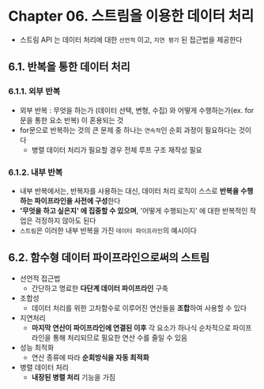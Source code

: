 # Chapter 06. 스트림을 이용한 데이터 처리

- 스트림 API 는 데이터 처리에 대한 `선언적` 이고, `지연 평가` 된 접근법을 제공한다

## 6.1. 반복을 통한 데이터 처리

### 6.1.1. 외부 반복
- 외부 반복 : 무엇을 하는가 (데이터 선택, 변형, 수집) 와 어떻게 수행하는가(ex. for 문을 통한 요소 반복) 이 혼용되는 것
- for문으로 반복하는 것의 큰 문제 중 하나는 `연속적`인 순회 과정이 필요하다는 것이다
  - 병렬 데이터 처리가 필요할 경우 전체 루프 구조 재작성 필요

### 6.1.2. 내부 반복
- 내부 반복에서는, 반복자를 사용하는 대신, 데이터 처리 로직이 스스로 **반복을 수행하는 파이프라인을 사전에 구성**한다
- **'무엇을 하고 싶은지' 에 집중할 수 있으며**, '어떻게 수행되는지' 에 대한 반복적인 작업은 걱정하지 않아도 된다
- `스트림`은 이러한 내부 반복을 가진 `데이터 파이프라인`의 예시이다

## 6.2. 함수형 데이터 파이프라인으로써의 스트림
- 선언적 접근법
  - 간단하고 명료한 **다단계 데이터 파이프라인** 구축
- 조합성
  - 데이터 처리를 위한 고차함수로 이루어진 연산들을 **조합**하여 사용할 수 있다
- 지연처리
  - **마지막 연산이 파이프라인에 연결된 이후** 각 요소가 하나식 순차적으로 파이프라인을 통해 처리되므로 필요한 연산 수를 줄일 수 있음
- 성능 최적화
  - 연산 종류에 따라 **순회방식을 자동 최적화**
- 병렬 데이터 처리
  - **내장된 병렬 처리** 기능을 가짐